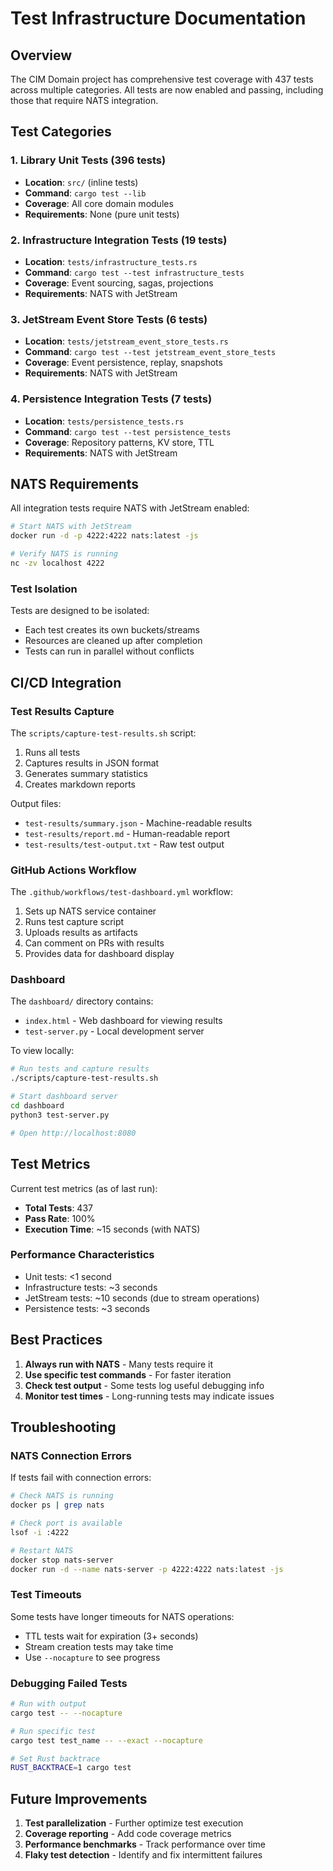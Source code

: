 # Test Infrastructure Documentation

## Overview

The CIM Domain project has comprehensive test coverage with 437 tests across multiple categories. All tests are now enabled and passing, including those that require NATS integration.

## Test Categories

### 1. Library Unit Tests (396 tests)
- **Location**: `src/` (inline tests)
- **Command**: `cargo test --lib`
- **Coverage**: All core domain modules
- **Requirements**: None (pure unit tests)

### 2. Infrastructure Integration Tests (19 tests)
- **Location**: `tests/infrastructure_tests.rs`
- **Command**: `cargo test --test infrastructure_tests`
- **Coverage**: Event sourcing, sagas, projections
- **Requirements**: NATS with JetStream

### 3. JetStream Event Store Tests (6 tests)
- **Location**: `tests/jetstream_event_store_tests.rs`
- **Command**: `cargo test --test jetstream_event_store_tests`
- **Coverage**: Event persistence, replay, snapshots
- **Requirements**: NATS with JetStream

### 4. Persistence Integration Tests (7 tests)
- **Location**: `tests/persistence_tests.rs`
- **Command**: `cargo test --test persistence_tests`
- **Coverage**: Repository patterns, KV store, TTL
- **Requirements**: NATS with JetStream

## NATS Requirements

All integration tests require NATS with JetStream enabled:

```bash
# Start NATS with JetStream
docker run -d -p 4222:4222 nats:latest -js

# Verify NATS is running
nc -zv localhost 4222
```

### Test Isolation

Tests are designed to be isolated:
- Each test creates its own buckets/streams
- Resources are cleaned up after completion
- Tests can run in parallel without conflicts

## CI/CD Integration

### Test Results Capture

The `scripts/capture-test-results.sh` script:
1. Runs all tests
2. Captures results in JSON format
3. Generates summary statistics
4. Creates markdown reports

Output files:
- `test-results/summary.json` - Machine-readable results
- `test-results/report.md` - Human-readable report
- `test-results/test-output.txt` - Raw test output

### GitHub Actions Workflow

The `.github/workflows/test-dashboard.yml` workflow:
1. Sets up NATS service container
2. Runs test capture script
3. Uploads results as artifacts
4. Can comment on PRs with results
5. Provides data for dashboard display

### Dashboard

The `dashboard/` directory contains:
- `index.html` - Web dashboard for viewing results
- `test-server.py` - Local development server

To view locally:
```bash
# Run tests and capture results
./scripts/capture-test-results.sh

# Start dashboard server
cd dashboard
python3 test-server.py

# Open http://localhost:8080
```

## Test Metrics

Current test metrics (as of last run):
- **Total Tests**: 437
- **Pass Rate**: 100%
- **Execution Time**: ~15 seconds (with NATS)

### Performance Characteristics

- Unit tests: <1 second
- Infrastructure tests: ~3 seconds
- JetStream tests: ~10 seconds (due to stream operations)
- Persistence tests: ~3 seconds

## Best Practices

1. **Always run with NATS** - Many tests require it
2. **Use specific test commands** - For faster iteration
3. **Check test output** - Some tests log useful debugging info
4. **Monitor test times** - Long-running tests may indicate issues

## Troubleshooting

### NATS Connection Errors

If tests fail with connection errors:
```bash
# Check NATS is running
docker ps | grep nats

# Check port is available
lsof -i :4222

# Restart NATS
docker stop nats-server
docker run -d --name nats-server -p 4222:4222 nats:latest -js
```

### Test Timeouts

Some tests have longer timeouts for NATS operations:
- TTL tests wait for expiration (3+ seconds)
- Stream creation tests may take time
- Use `--nocapture` to see progress

### Debugging Failed Tests

```bash
# Run with output
cargo test -- --nocapture

# Run specific test
cargo test test_name -- --exact --nocapture

# Set Rust backtrace
RUST_BACKTRACE=1 cargo test
```

## Future Improvements

1. **Test parallelization** - Further optimize test execution
2. **Coverage reporting** - Add code coverage metrics
3. **Performance benchmarks** - Track performance over time
4. **Flaky test detection** - Identify and fix intermittent failures